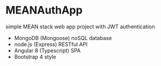# MEANAuthApp
simple MEAN stack web app project with JWT authentication

- MongoDB (Mongoose) noSQL database
- node.js (Express) RESTful API
- Angular 8 (Typescript) SPA
- Bootstrap 4 style

